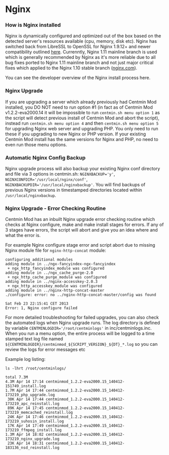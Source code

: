 # Nginx


### How is Nginx installed

Nginx is dynamically configured and optimized out of the box based on the detected server's resources available (cpu, memory, disk etc). Nginx has switched back from LibreSSL to OpenSSL for Nginx 1.9.12+ and newer compatibility outlined [here](https://community.centminmod.com/posts/27262/). Currenntly, Nginx 1.11 mainline branch is used which is generally recommended by Nginx as it's more reliable due to all bug fixes ported to Nginx 1.11 mainline branch and not just major critical fixes which applied to the Nginx 1.10 stable branch ([nginx.com](https://www.nginx.com/blog/nginx-1-10-1-11-released/)).

You can see the developer overview of the Nginx install process here.


### Nginx Upgrade

If you are upgrading a server which already previously had Centmin Mod installed, you DO NOT need to run option #1 (in fact as of Centmin Mod v1.2.2-eva2000.14 it will be impossible to run `centmin.sh menu option 1` as the script will detect previous install of Centmin Mod and abort the script), instead run `centmin.sh menu option 4` and then `centmin.sh menu option 5` for upgrading Nginx web server and upgrading PHP. You only need to run these if you upgrading to new Nginx or PHP version. If your existing Centmin Mod install has the same versions for Nginx and PHP, no need to even run those menu options.


### Automatic Nginx Config Backup

Nginx upgrade process will also backup your existing Nginx conf directory and file via 3 options in centmin.sh: `NGINXBACKUP='y'`, `NGINXCONFDIR='/usr/local/nginx/conf'`, `NGINXBACKUPDIR='/usr/local/nginxbackup'`. You will find backups of previous Nginx versions in timestamped directories located within `/usr/local/nginxbackup`.


### Nginx Upgrade - Error Checking Routine

Centmin Mod has an inbuilt Nginx upgrade error checking routine which checks at Nginx configure, make and make install stages for errors. If any of 3 stages have errors, the script will abort and give you an idea where and what the error is.

For example Nginx configure stage error and script abort due to missing Nginx module file for `nginx-http-concat` module:

```
configuring additional modules
adding module in ../ngx-fancyindex-ngx-fancyindex
 + ngx_http_fancyindex_module was configured
adding module in ../ngx_cache_purge-2.0
 + ngx_http_cache_purge_module was configured
adding module in ../nginx-accesskey-2.0.3
 + ngx_http_accesskey_module was configured
adding module in ../nginx-http-concat-master
./configure: error: no ../nginx-http-concat-master/config was found

Sat Feb 23 22:15:41 CET 2013
Error: 1, Nginx configure failed
```

For more detailed troubleshooting for failed upgrades, you can also check the automated logs when Nginx upgrade runs. The log directory is defined by variable `CENTMINLOGDIR='/root/centminlogs'` in inc/centminlogs.inc. When you run a menu option, the entire process will be logged to a time stamped text log file named `${CENTMINLOGDIR}/centminmod_${SCRIPT_VERSION}_${DT}_*.log` so you can review the logs for error messages etc

Example log listing:

```
ls -lhrt /root/centminlogs/

total 7.3M
4.3M Apr 14 17:14 centminmod_1.2.2-eva2000.15_140412-151749_install.log
1.7M Apr 14 17:44 centminmod_1.2.2-eva2000.15_140412-173219_php_upgrade.log
 30K Apr 14 17:44 centminmod_1.2.2-eva2000.15_140412-173219_apc_reinstall.log
 89K Apr 14 17:45 centminmod_1.2.2-eva2000.15_140412-173219_memcached_reinstall.log
 24K Apr 14 17:46 centminmod_1.2.2-eva2000.15_140412-173219_suhosin_install.log
 17K Apr 14 17:49 centminmod_1.2.2-eva2000.15_140412-173219_ffmpeg_install.log
1.3M Apr 14 18:02 centminmod_1.2.2-eva2000.15_140412-173219_nginx_upgrade.log
 23K Apr 14 18:31 centminmod_1.2.2-eva2000.15_140412-183136_nsd_reinstall.log
 ```
